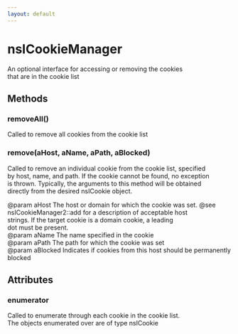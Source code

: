 ```yaml
---
layout: default
---
```


# nsICookieManager #
   
An optional interface for accessing or removing the cookies  
that are in the cookie list  
  

## Methods ##

### removeAll() ###
  
Called to remove all cookies from the cookie list  
  

### remove(aHost, aName, aPath, aBlocked) ###
  
Called to remove an individual cookie from the cookie list, specified  
by host, name, and path. If the cookie cannot be found, no exception  
is thrown. Typically, the arguments to this method will be obtained  
directly from the desired nsICookie object.  
  
@param aHost The host or domain for which the cookie was set. @see  
             nsICookieManager2::add for a description of acceptable host  
             strings. If the target cookie is a domain cookie, a leading  
             dot must be present.  
@param aName The name specified in the cookie  
@param aPath The path for which the cookie was set  
@param aBlocked Indicates if cookies from this host should be permanently blocked  
  
  

## Attributes ##

### enumerator ###
  
Called to enumerate through each cookie in the cookie list.  
The objects enumerated over are of type nsICookie  
  
